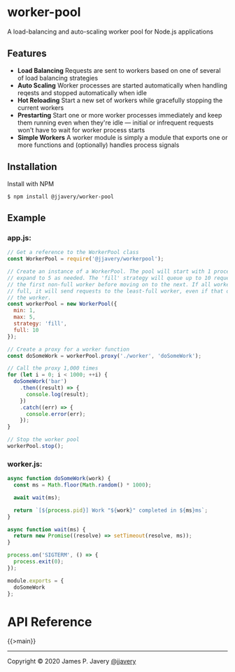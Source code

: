 # worker-pool

A load-balancing and auto-scaling worker pool for Node.js applications

## Features

- **Load Balancing** Requests are sent to workers based on one of several of load balancing strategies
- **Auto Scaling** Worker processes are started automatically when handling reqests and stopped automatically when idle
- **Hot Reloading** Start a new set of workers while gracefully stopping the current workers
- **Prestarting** Start one or more worker processes immediately and keep them running even when they're idle — initial or infrequent requests won't have to wait for worker process starts
- **Simple Workers** A worker module is simply a module that exports one or more functions and (optionally) handles process signals

## Installation

Install with NPM

```shell
$ npm install @jjavery/worker-pool
```

## Example

### app.js:

```javascript
// Get a reference to the WorkerPool class
const WorkerPool = require('@jjavery/workerpool');

// Create an instance of a WorkerPool. The pool will start with 1 process and
// expand to 5 as needed. The 'fill' strategy will queue up to 10 requests in
// the first non-full worker before moving on to the next. If all workers are
// full, it will send requests to the least-full worker, even if that overfills
// the worker.
const workerPool = new WorkerPool({
  min: 1,
  max: 5,
  strategy: 'fill',
  full: 10
});

// Create a proxy for a worker function
const doSomeWork = workerPool.proxy('./worker', 'doSomeWork');

// Call the proxy 1,000 times
for (let i = 0; i < 1000; ++i) {
  doSomeWork('bar')
    .then((result) => {
      console.log(result);
    })
    .catch((err) => {
      console.error(err);
    });
}

// Stop the worker pool
workerPool.stop();
```

### worker.js:

```javascript
async function doSomeWork(work) {
  const ms = Math.floor(Math.random() * 1000);

  await wait(ms);

  return `[${process.pid}] Work "${work}" completed in ${ms}ms`;
}

async function wait(ms) {
  return new Promise((resolve) => setTimeout(resolve, ms));
}

process.on('SIGTERM', () => {
  process.exit(0);
});

module.exports = {
  doSomeWork
};
```

# API Reference

{{>main}}

---

Copyright &copy; 2020 James P. Javery [@jjavery](https://github.com/jjavery)
